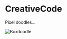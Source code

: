 # CreativeCode
Pixel doodles...

![Boxdoodle](https://github.com/abrightmoore/CreativeCode/blob/master/Sample_GIFs/20200821i.gif?raw=true)
